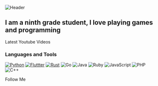 ![Header](https://github.com/Myrza11/Myrza11/blob/main/asests/python.jpg)

## I am a ninth grade student, I love playing games and programming

Latest Youtube Videos

### Languages and Tools
[![Python](https://img.shields.io/badge/-Python-B8860B?style=for-the-badge&logo=python&logoColor=00008B)](https://ru.wikipedia.org/wiki/Python)
[![Fluttter](https://img.shields.io/badge/-Flutter-000000?style=for-the-badge&logo=flutter&logoColor=20B2AA)](https://ru.wikipedia.org/wiki/Flutter)
[![Rust](https://img.shields.io/badge/-Rust-000000?style=for-the-badge&logo=rust&logoColor=FFFFFF)](https://ru.wikipedia.org/wiki/Rust_(%D1%8F%D0%B7%D1%8B%D0%BA_%D0%BF%D1%80%D0%BE%D0%B3%D1%80%D0%B0%D0%BC%D0%BC%D0%B8%D1%80%D0%BE%D0%B2%D0%B0%D0%BD%D0%B8%D1%8F))
![Go](https://img.shields.io/badge/-Go-000000?style=for-the-badge&logo=go&logoColor=20B2AA)
![Java](https://img.shields.io/badge/-Java-000000?style=for-the-badge&logo=java&logoColor=FFFFFF)
![Ruby](https://img.shields.io/badge/-Ruby-000000?style=for-the-badge&logo=ruby&logoColor=FF0000)
![JavaScript](https://img.shields.io/badge/-JavaScript-000000?style=for-the-badge&logo=javascript&logoColor=B8860B)
![PHP](https://img.shields.io/badge/-PHP-000000?style=for-the-badge&logo=php&logoColor=4169E1)
![C++](https://img.shields.io/badge/-C++-000000?style=for-the-badge&logo=C%2b%2b&logoColor=0000FF)



Follow Me